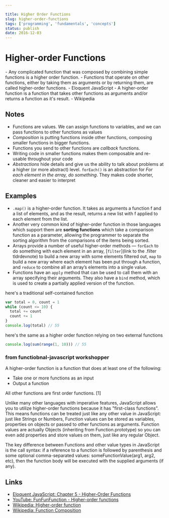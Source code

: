 ```yaml
---

title: Higher Order Functions
slug: higher-order-functions
tags: ['programming', 'fundamentals', 'concepts']
status: publish
date: 2016-12-03
---
```


# Higher-order Functions

<div class='tldr'>
- Any complicated function that was composed by combining simple functions is a higher order function.
- Functions that operate on other functions, either by taking them as arguments or by returning them, are called higher-order functions. - Eloquent JavaScript
- A higher-order function is a function that takes other functions as arguments and/or returns a function as it's result. - Wikipedia
</div>

Notes
---
- Functions are values. We can assign functions to variables, and we can pass functions to other functions as values
- _Composition_ is putting functions inside other functions, composing smaller functions in bigger functions.
- Functions you send to other functions are _callback_ functions.
- Writing code in smaller functions makes them composable and re-usable throughout your code
- _Abstractions_ hide details and give us the ability to talk about problems at a higher (or more abstract) level. `forEach()` is an abstraction for _For each element in the array, do something_. They makes code shorter, cleaner and easier to interpret

Examples
---
- `.map()` is a higher-order function. It takes as arguments a function f and a list of elements, and as the result, returns a new list with f applied to each element from the list.
- Another very common kind of higher-order function in those languages which support them are **sorting functions** which take a comparison function as a parameter, allowing the programmer to separate the sorting algorithm from the comparisons of the items being sorted.
- Arrays provide a number of useful higher-order methods — `forEach` to do something with each element in an array, [`filter`](link to the .filter tldrdevnote) to build a new array with some elements filtered out, `map` to build a new array where each element has been put through a function, and `reduce` to combine all an array’s elements into a single value.
- Functions have an `apply` method that can be used to call them with an array specifying their arguments. They also have a `bind` method, which is used to create a partially applied version of the function.

here's a traditional self-contained function

```javascript
var total = 0, count = 1
while (count <= 10) {
  total += count
  count += 1
}
console.log(total) // 55
```
here's the same as a higher order function relying on two external functions

```javascript
console.log(sum(range(1, 10))) // 55
```

### from functiobnal-javascript workshopper

A higher-order function is a function that does at least one of the following:

  * Take one or more functions as an input
  * Output a function

All other functions are first order functions. [1]

Unlike many other languages with imperative features, JavaScript allows you to utilize higher-order functions because it has "first-class functions". This means functions can be treated just like any other value in JavaScript: just like Strings or Numbers, Function values can be stored as variables, properties on objects or passed to other functions as arguments. Function values are actually Objects (inheriting from Function.prototype) so you can even add properties and store values on them, just like any regular Object.

The key difference between Functions and other value types in JavaScript is the call syntax: if a reference to a function is followed by parenthesis and some optional comma-separated values: someFunctionValue(arg1, arg2, etc), then the function body will be executed with the supplied arguments (if any).

Links
---
- [Eloquent JavaScript: Chapter 5 - Higher-Order Functions](http://eloquentjavascript.net/05_higher_order.html)
- [YouTube: FunFunFunction - Higher-order functions](https://www.youtube.com/watch?v=BMUiFMZr7vk&list=PL0zVEGEvSaeEd9hlmCXrk5yUyqUag-n84&index=1)
- [Wikipedia: Higher-order function](https://en.wikipedia.org/wiki/Higher-order_function)
- [Wikipedia: Function Composition](https://en.wikipedia.org/wiki/Function_composition_(computer_science))
